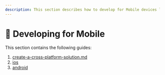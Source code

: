```yaml
---
description: This section describes how to develop for Mobile devices like iOS and Android.
---
```


# 📱 Developing for Mobile

This section contains the following guides:

1. [create-a-cross-platform-solution.md](create-a-cross-platform-solution.md "mention")
2. [ios](ios/ "mention")
3. [android](android/ "mention")
